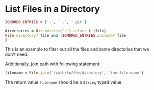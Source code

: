 # List Files in a Directory

  ```ruby
IGNORED_ENTRIES = ['.', '..', '.git']

directories = Dir.entries('.').select { |file|
  File.directory? file and !IGNORED_ENTRIES.include? file
}
  ```

This is an example to filter out all the files and some directories that we don't need.

Additionally, join path with following statement:

  ```ruby
filename = File.join('/path/to/the/directory', 'the-file-name')
  ```

The return value `filename` should be a `String` typed value.
